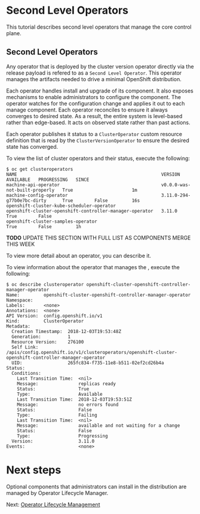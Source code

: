 # Second Level Operators

This tutorial describes second level operators that manage the core control plane.

## Second Level Operators

Any operator that is deployed by the cluster version operator directly via the
release payload is refered to as a `Second Level Operator`.  This operator
manages the artifacts needed to drive a minimal OpenShift distribution.

Each operator handles install and upgrade of its component.  It also exposes
mechanisms to enable administrators to configure the component.  The operator
watches for the configuration change and applies it out to each manage component.
Each operator reconciles to ensure it always converges to desired state.  As a
result, the entire system is level-based rather than edge-based.  It acts on
observed state rather than past actions.

Each operator publishes it status to a `ClusterOperator` custom resource definition
that is read by the `ClusterVersionOperator` to ensure the desired state has converged.

To view the list of cluster operators and their status, execute the following:

```console
$ oc get clusteroperators
NAME                                                      VERSION                         AVAILABLE   PROGRESSING   SINCE
machine-api-operator                                      v0.0.0-was-not-built-properly   True                      1m
machine-config-operator                                   3.11.0-294-g77b0e7bc-dirty      True        False         16s
openshift-cluster-kube-scheduler-operator                                                                           
openshift-cluster-openshift-controller-manager-operator   3.11.0                          True        False         
openshift-cluster-samples-operator                                                        True        False         1h
```

**TODO** UPDATE THIS SECTION WITH FULL LIST AS COMPONENTS MERGE THIS WEEK

To view more detail about an operator, you can describe it.

To view information about the operator that manages the , execute the following:

```console
$ oc describe clusteroperator openshift-cluster-openshift-controller-manager-operator
Name:         openshift-cluster-openshift-controller-manager-operator
Namespace:    
Labels:       <none>
Annotations:  <none>
API Version:  config.openshift.io/v1
Kind:         ClusterOperator
Metadata:
  Creation Timestamp:  2018-12-03T19:53:48Z
  Generation:          1
  Resource Version:    276100
  Self Link:           /apis/config.openshift.io/v1/clusteroperators/openshift-cluster-openshift-controller-manager-operator
  UID:                 265fc834-f735-11e8-b511-02ef2cd26b4a
Status:
  Conditions:
    Last Transition Time:  <nil>
    Message:               replicas ready
    Status:                True
    Type:                  Available
    Last Transition Time:  2018-12-03T19:53:51Z
    Message:               no errors found
    Status:                False
    Type:                  Failing
    Last Transition Time:  <nil>
    Message:               available and not waiting for a change
    Status:                False
    Type:                  Progressing
  Version:                 3.11.0
Events:                    <none>
```

# Next steps

Optional components that administrators can install in the distribution are
managed by Operator Lifecycle Manager.

Next: [Operator Lifecycle Management](04-operator-lifecycle-manager.md)
